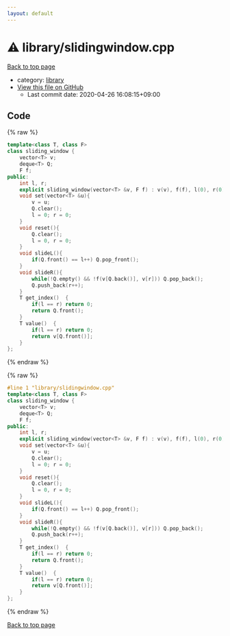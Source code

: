 ```yaml
---
layout: default
---
```


<!-- mathjax config similar to math.stackexchange -->
<script type="text/javascript" async
  src="https://cdnjs.cloudflare.com/ajax/libs/mathjax/2.7.5/MathJax.js?config=TeX-MML-AM_CHTML">
</script>
<script type="text/x-mathjax-config">
  MathJax.Hub.Config({
    TeX: { equationNumbers: { autoNumber: "AMS" }},
    tex2jax: {
      inlineMath: [ ['$','$'] ],
      processEscapes: true
    },
    "HTML-CSS": { matchFontHeight: false },
    displayAlign: "left",
    displayIndent: "2em"
  });
</script>

<script type="text/javascript" src="https://cdnjs.cloudflare.com/ajax/libs/jquery/3.4.1/jquery.min.js"></script>
<script src="https://cdn.jsdelivr.net/npm/jquery-balloon-js@1.1.2/jquery.balloon.min.js" integrity="sha256-ZEYs9VrgAeNuPvs15E39OsyOJaIkXEEt10fzxJ20+2I=" crossorigin="anonymous"></script>
<script type="text/javascript" src="../../assets/js/copy-button.js"></script>
<link rel="stylesheet" href="../../assets/css/copy-button.css" />


# :warning: library/slidingwindow.cpp

<a href="../../index.html">Back to top page</a>

* category: <a href="../../index.html#d521f765a49c72507257a2620612ee96">library</a>
* <a href="{{ site.github.repository_url }}/blob/master/library/slidingwindow.cpp">View this file on GitHub</a>
    - Last commit date: 2020-04-26 16:08:15+09:00




## Code

<a id="unbundled"></a>
{% raw %}
```cpp
template<class T, class F>
class sliding_window {
    vector<T> v;
    deque<T> Q;
    F f;
public:
    int l, r;
    explicit sliding_window(vector<T> &v, F f) : v(v), f(f), l(0), r(0) {};
    void set(vector<T> &u){
        v = u;
        Q.clear();
        l = 0; r = 0;
    }
    void reset(){
        Q.clear();
        l = 0, r = 0;
    }
    void slideL(){
        if(Q.front() == l++) Q.pop_front();
    }
    void slideR(){
        while(!Q.empty() && !f(v[Q.back()], v[r])) Q.pop_back();
        Q.push_back(r++);
    }
    T get_index()  {
        if(l == r) return 0;
        return Q.front();
    }
    T value()  {
        if(l == r) return 0;
        return v[Q.front()];
    }
};
```
{% endraw %}

<a id="bundled"></a>
{% raw %}
```cpp
#line 1 "library/slidingwindow.cpp"
template<class T, class F>
class sliding_window {
    vector<T> v;
    deque<T> Q;
    F f;
public:
    int l, r;
    explicit sliding_window(vector<T> &v, F f) : v(v), f(f), l(0), r(0) {};
    void set(vector<T> &u){
        v = u;
        Q.clear();
        l = 0; r = 0;
    }
    void reset(){
        Q.clear();
        l = 0, r = 0;
    }
    void slideL(){
        if(Q.front() == l++) Q.pop_front();
    }
    void slideR(){
        while(!Q.empty() && !f(v[Q.back()], v[r])) Q.pop_back();
        Q.push_back(r++);
    }
    T get_index()  {
        if(l == r) return 0;
        return Q.front();
    }
    T value()  {
        if(l == r) return 0;
        return v[Q.front()];
    }
};

```
{% endraw %}

<a href="../../index.html">Back to top page</a>

